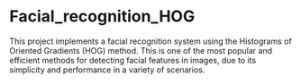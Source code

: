 # Facial_recognition_HOG
This project implements a facial recognition system using the Histograms of Oriented Gradients (HOG) method. This is one of the most popular and efficient methods for detecting facial features in images, due to its simplicity and performance in a variety of scenarios.
